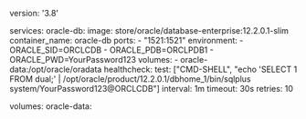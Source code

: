 version: '3.8'

services:
  oracle-db:
    image: store/oracle/database-enterprise:12.2.0.1-slim
    container_name: oracle-db
    ports:
      - "1521:1521"
    environment:
      - ORACLE_SID=ORCLCDB
      - ORACLE_PDB=ORCLPDB1
      - ORACLE_PWD=YourPassword123
    volumes:
      - oracle-data:/opt/oracle/oradata
    healthcheck:
      test: ["CMD-SHELL", "echo 'SELECT 1 FROM dual;' | /opt/oracle/product/12.2.0.1/dbhome_1/bin/sqlplus system/YourPassword123@ORCLCDB"]
      interval: 1m
      timeout: 30s
      retries: 10

volumes:
  oracle-data:

